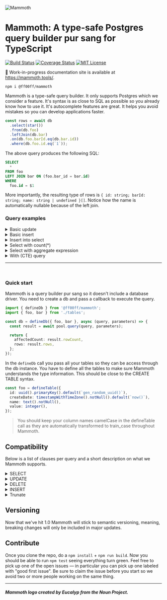 ![Mammoth](https://s3-eu-west-1.amazonaws.com/mammoth-static.ff00ff.nl/mammoth-logo.png)

# Mammoth: A type-safe Postgres query builder pur sang for TypeScript

[![Build Status](https://img.shields.io/endpoint.svg?url=https%3A%2F%2Factions-badge.atrox.dev%2Fff00ff%2Fmammoth%2Fbadge%3Fref%3Dmaster&style=flat)](https://actions-badge.atrox.dev/ff00ff/mammoth/goto?ref=master)
[![Coverage Status](https://coveralls.io/repos/github/Ff00ff/mammoth/badge.svg?branch=master)](https://coveralls.io/github/Ff00ff/mammoth?branch=master)
[![MIT License](https://img.shields.io/github/license/ff00ff/mammoth.svg)](https://raw.githubusercontent.com/Ff00ff/mammoth/master/LICENSE)

📖 Work-in-progress documentation site is available at https://mammoth.tools/.

```
npm i @ff00ff/mammoth
```

Mammoth is a type-safe query builder. It only supports Postgres which we consider a feature. It's syntax is as close to SQL as possible so you already know how to use it. It's autocomplete features are great. It helps you avoid mistakes so you can develop applications faster.

```ts
const rows = await db
  .select(star())
  .from(db.foo)
  .leftJoin(db.bar)
  .on(db.foo.barId.eq(db.bar.id))
  .where(db.foo.id.eq(`1`));
```

The above query produces the following SQL:

```sql
SELECT
  *
FROM foo
LEFT JOIN bar ON (foo.bar_id = bar.id)
WHERE
  foo.id = $1
```

More importantly, the resulting type of rows is `{ id: string; barId: string; name: string | undefined }[]`. Notice how the name is automatically nullable because of the left join.

### Query examples

<details>
  <summary>Basic update</summary>

```ts
const updateCount = await db.update(db.foo).set({ name: `Test` }).where(db.foo.value.gt(0));
```

```sql
UPDATE foo
SET
  name = $1
WHERE
  value > $2
```

</details>

<details>
  <summary>Basic insert</summary>

```ts
const rows = await db
  .insertInto(db.foo)
  .values({
    name: `Test`,
    value: 123,
  })
  .returning(`id`);
```

```sql
INSERT INTO foo (
  name,
  value
) VALUES (
  $1,
  $2
)
RETURNING
  id
```

</details>

<details>
  <summary>Insert into select</summary>

```ts
const affectedCount = await db
  .insertInto(db.foo, ['name'])
  .select(db.bar.name)
  .from(db.bar)
  .where(db.bar.name.isNotNull());
```

```sql
INSERT INTO foo (name)
SELECT
  bar.name
FROM bar
WHERE
  bar.name IS NOT NULL
```

</details>

<details>
  <summary>Select with count(*)</summary>

```ts
db.select(count()).from(db.foo);
```

```sql
SELECT COUNT(*) FROM foo
```

</details>

<details>
  <summary>Select with aggregate expression</summary>

```ts
db.select(arrayAgg(db.foo.name.orderBy(db.foo.name.desc()))).from(db.foo);
```

```sql
SELECT array_agg(foo.name ORDER BY foo.name DESC) "arrayAgg" FROM foo
```

</details>

<details>
  <summary>With (CTE) query</summary>

```ts
db.with(
  `regionalSales`,
  () =>
    db
      .select(db.orderLog.region, sum(db.orderLog.amount).as(`totalSales`))
      .from(db.orderLog)
      .groupBy(db.orderLog.region),
  `topRegions`,
  ({ regionalSales }) =>
    db
      .select(regionalSales.region)
      .from(regionalSales)
      .where(
        regionalSales.totalSales.gt(
          db.select(sum(regionalSales.totalSales).divide(10)).from(regionalSales),
        ),
      ),
  ({ topRegions }) =>
    db
      .select(
        db.orderLog.region,
        db.orderLog.product,
        sum(db.orderLog.quantity).as(`productUnits`),
        sum(db.orderLog.amount).as(`productSales`),
      )
      .from(db.orderLog)
      .where(db.orderLog.region.in(db.select(topRegions.region).from(topRegions)))
      .groupBy(db.orderLog.region, db.orderLog.product),
);
```

```sql
WITH "regionalSales" AS (SELECT order_log.region, SUM (order_log.amount) "totalSales" FROM order_log GROUP BY order_log.region), "topRegions" AS (SELECT "regionalSales".region FROM "regionalSales" WHERE "regionalSales"."totalSales" > (SELECT SUM ("regionalSales"."totalSales") / $1 FROM "regionalSales")) SELECT order_log.region, order_log.product, SUM (order_log.quantity) "productUnits", SUM (order_log.amount) "productSales" FROM order_log WHERE order_log.region IN (SELECT "topRegions".region FROM "topRegions") GROUP BY order_log.region, order_log.product
```

</details>

---

<br/>

### Quick start

Mammoth is a query builder pur sang so it doesn't include a database driver. You need to create a db and pass a callback to execute the query.

```ts
import { defineDb } from '@ff00ff/mammoth';
import { foo, bar } from './tables';

const db = defineDb({ foo, bar }, async (query, parameters) => {
  const result = await pool.query(query, parameters);

  return {
    affectedCount: result.rowCount,
    rows: result.rows,
  };
});
```

In the `defineDb` call you pass all your tables so they can be access through the db instance. You have to define all the tables to make sure Mammoth understands the type information. This should be close to the CREATE TABLE syntax.

```ts
const foo = defineTable({
  id: uuid().primaryKey().default(`gen_random_uuid()`),
  createDate: timestampWithTimeZone().notNull().default(`now()`),
  name: text().notNull(),
  value: integer(),
});
```

> You should keep your column names camelCase in the defineTable call as they are automatically transformed to train_case throughout Mammoth.

## Compatibility

Below is a list of clauses per query and a short description on what we Mammoth supports.

<details>
  <summary>SELECT</summary>

- [ WITH [ RECURSIVE ] with_query [, ...] ] — Partial support. Recursive not supported yet.
- SELECT [ ALL | DISTINCT [ ON ( expression [, ...] ) ] ] — Mostly supported. Distinct not yet.
- [ \* | expression [ [ AS ] output_name ] [, ...] ] — mostly supported. Selecting certain expressions like update queries, insert and delete queries are not supported yet. Select queries are though.
- [ FROM from_item [, ...] ] — partially supported. Only 1 table is currently supported in the from.
- [ WHERE condition ] — mostly supported. The condition concept is pretty broad but it should contain a lot of cases.
- [ GROUP BY grouping_element [, ...] ] — supported.
- [ HAVING condition [, ...] ] — supported.
- [ WINDOW window_name AS ( window_definition ) [, ...] ] — not supported.
- [ { UNION | INTERSECT | EXCEPT } [ ALL | DISTINCT ] select ] — not supported yet
- [ ORDER BY expression [ ASC | DESC | USING operator ] [ NULLS { FIRST | LAST } ] [, ...] ] — supported, but expressions are pretty broad and there might be cases not covered yet.
- [ LIMIT { count | ALL } ] — supported.
- [ OFFSET start [ ROW | ROWS ] ] — supported.
- [ FETCH { FIRST | NEXT } [ count ] { ROW | ROWS } ONLY ] — supported
- [ FOR { UPDATE | NO KEY UPDATE | SHARE | KEY SHARE } [ OF table_name [, ...] ] [ NOWAIT | SKIP LOCKED ] [...] ] — supported

</details>

<details>
  <summary>UPDATE</summary>

- [ WITH [ RECURSIVE ] with_query [, ...] ] — Partial support. Recursive not supported yet.
- UPDATE [ ONLY ] table_name [ * ] [ [ AS ] alias ] — supported
- SET { column_name = { expression | DEFAULT } | — supported, but expression concept is very broad and might be incomplete
- ( column_name [, ...] ) = [ ROW ] ( { expression | DEFAULT } [, ...] ) | — supported, but expression concept is very broad and might be incomplete in some cases
- ( column_name [, ...] ) = ( sub-SELECT ) — not supported
- } [, ...]
- [ FROM from_item [, ...] ] — partially supported. Only 1 table as from item is supported
- [ WHERE condition | WHERE CURRENT OF cursor_name ] — supported, but the condition concept is very broad and is incomplete in some cases.
- [ RETURNING \* | output_expression [ [ AS ] output_name ] [, ...] ] — supported, but up to 10 expressions

</details>

<details>
  <summary>DELETE</summary>

- [ WITH [ RECURSIVE ] with_query [, ...] ] — Partial support. Recursive not supported yet.
- DELETE FROM [ ONLY ] table_name [ * ] [ [ AS ] alias ] — supported
- [ USING from_item [, ...] ] — supported
- [ WHERE condition | WHERE CURRENT OF cursor_name ] — supported, but the condition concept is very broad and might be incomplete
- [ RETURNING \* | output_expression [ [ AS ] output_name ] [, ... ] ] — supported, but up to 10 expressions
</details>

<details>
  <summary>INSERT</summary>

- [ WITH [ RECURSIVE ] with_query [, ...] ] — Partial support. Recursive not supported yet.
- INSERT INTO table_name [ AS alias ] [ ( column_name [, ...] ) ] — supported
- [ OVERRIDING { SYSTEM | USER } VALUE ] — not supported
- { DEFAULT VALUES | VALUES ( { expression | DEFAULT } [, ...] ) [, ...] | query } - supported, but expression is a broad concept and may not be complete
- [ ON CONFLICT [ conflict_target ] conflict_action ] — supported
- [ RETURNING \* | output_expression [ [ AS ] output_name ] [, ...] ] — supported, but limited to 10 expressions
</details>

<details>
  <summary>Trunate</summary>

- RESTART IDENTITY
- CASCADE 
</details>

## Versioning

Now that we've hit 1.0 Mammoth will stick to semantic versioning, meaning, breaking changes will only be included in major updates.

## Contribute

Once you clone the repo, do a `npm install` + `npm run build`. Now you should be able to run `npm test` seeing everything turn green. Feel free to pick up one of the open issues — in particular you can pick up one labeled with "good first issue". Be sure to claim the issue before you start so we avoid two or more people working on the same thing.

---

##### Mammoth logo created by Eucalyp from the Noun Project.
